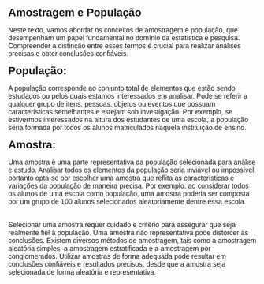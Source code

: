 <p><span style="font-family:verdana,geneva,sans-serif"><span style="font-size:22px"><strong>Amostragem e Popula&ccedil;&atilde;o</strong></span></span></p>

<p><span style="font-family:verdana,geneva,sans-serif">Neste texto, vamos abordar os conceitos de amostragem e popula&ccedil;&atilde;o, que desempenham um papel fundamental no dom&iacute;nio da estat&iacute;stica e pesquisa. Compreender a distin&ccedil;&atilde;o entre esses termos &eacute; crucial para realizar an&aacute;lises precisas e obter conclus&otilde;es confi&aacute;veis.</span></p>

<p><strong><span style="font-size:22px"><span style="font-family:verdana,geneva,sans-serif">Popula&ccedil;&atilde;o:</span></span></strong></p>

<p><span style="font-family:verdana,geneva,sans-serif">A popula&ccedil;&atilde;o corresponde ao conjunto total de elementos que est&atilde;o sendo estudados ou pelos quais estamos interessados em analisar. Pode se referir a qualquer grupo de itens, pessoas, objetos ou eventos que possuam caracter&iacute;sticas semelhantes e estejam sob investiga&ccedil;&atilde;o. Por exemplo, se estivermos interessados na altura dos estudantes de uma escola, a popula&ccedil;&atilde;o seria formada por todos os alunos matriculados naquela institui&ccedil;&atilde;o de ensino.</span></p>

<p><strong><span style="font-size:22px"><span style="font-family:verdana,geneva,sans-serif">Amostra:</span></span></strong></p>

<p><span style="font-family:verdana,geneva,sans-serif">Uma amostra &eacute; uma parte representativa da popula&ccedil;&atilde;o selecionada para an&aacute;lise e estudo. Analisar todos os elementos da popula&ccedil;&atilde;o seria invi&aacute;vel ou imposs&iacute;vel, portanto opta-se por escolher uma amostra que reflita as caracter&iacute;sticas e varia&ccedil;&otilde;es da popula&ccedil;&atilde;o de maneira precisa. Por exemplo, ao considerar todos os alunos de uma escola como popula&ccedil;&atilde;o, uma amostra poderia ser composta por um grupo de 100 alunos selecionados aleatoriamente dentre essa escola.</span></p>

<p><br />
<span style="font-family:verdana,geneva,sans-serif">Selecionar uma amostra requer cuidado e crit&eacute;rio para assegurar que seja realmente fiel &agrave; popula&ccedil;&atilde;o. Uma amostra n&atilde;o representativa pode distorcer as conclus&otilde;es. Existem diversos m&eacute;todos de amostragem, tais como a amostragem aleat&oacute;ria simples, a amostragem estratificada e a amostragem por conglomerados. Utilizar amostras de forma adequada pode resultar em conclus&otilde;es confi&aacute;veis e resultados precisos, desde que a amostra seja selecionada de forma aleat&oacute;ria e representativa.</span></p>
